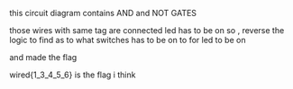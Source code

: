 this circuit diagram contains AND and NOT GATES

those wires with same tag are connected
led has to be on so , reverse the logic to find as to what switches has to be on to for led to be on 


and made the flag 

wired{1_3_4_5_6} is the flag i think